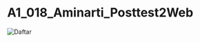 # A1_018_Aminarti_Posttest2Web
![Daftar](https://user-images.githubusercontent.com/120153116/227731785-e4532bc2-38d0-4cb0-98d2-27f358d9a581.png)
